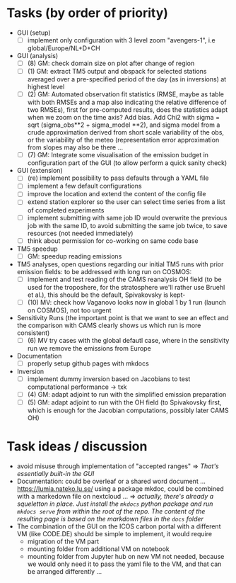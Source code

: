 # Tasks (by order of priority)

- GUI (setup)
    - [ ] implement only configuration with 3 level zoom "avengers-1", i.e global/Europe/NL+D+CH
- GUI (analysis)
    - [ ] (8) GM: check domain size on plot after change of region
    - [ ] (1) GM: extract TM5 output and obspack for selected stations averaged over a pre-specified period of the day (as in inversions) at highest level
    - [ ] (2) GM: Automated observation fit statistics (RMSE, maybe as table with both RMSEs and a map also indicating the relative difference of two RMSEs), first for pre-computed results, does the statistics adapt when we zoom on the time axis? Add bias. Add Chi2 with sigma = sqrt (sigma_obs**2 + sigma_model **2), and sigma model from a crude approximation derived from short scale variability of the obs, or the variability of the meteo (representation error approximation from slopes may also be there ...  
    - [ ] (7) GM: Integrate some visualisation of the emission budget in configuration part of the GUI (to allow perform a quick sanity check)
- GUI (extension)    
    - [ ] (re) implement possibility to pass defaults through a YAML file
    - [ ] implement a few default configurations
    - [ ] improve the location and extend the content of the config file  
    - [ ] extend station explorer so the user can select time series from a list of completed experiments
    - [ ] implement submitting with same job ID would overwrite the previous job with the same ID, to avoid submitting the same job twice, to save resources (not needed immediately)
    - [ ] think about permission for co-working on same code base
- TM5 speedup
    - [ ] GM: speedup reading emissions
- TM5 analyses, open questions regarding our initial TM5 runs with prior emission fields: to be addressed with long run on COSMOS:
    - [ ] implement and test reading of the CAMS reanalysis OH field (to be used for the troposhere, for the stratosphere we'll rather use Bruehl et al.), this should be the default, Spivakovsky is kept-
    - [ ] (10) MV: check how Vaganovo looks now in global 1 by 1 run (launch on COSMOS), not too urgent
- Sensitivity Runs (the important point is that we want to see an effect and the comparison with CAMS clearly shows us which run is more consistent)
    - [ ] (6) MV try cases with the global defautl case, where in the sensitivity run we remove the emissions from Europe
- Documentation
    - [ ] properly setup github pages with mkdocs
- Inversion
    - [ ] implement dummy inversion based on Jacobians to test computational performance -> txk
    - [ ] (4) GM: adapt adjoint to run with the simplified emission preparation 
    - [ ] (5) GM: adapt adjoint to run with the OH field (to Spivakovsky first, which is enough for the Jacobian computations, possibly later CAMS OH) 
 
# Task ideas / discussion
- avoid misuse through implementation of "accepted ranges" => *That's essentially built-in the GUI*
- Documentation: could be overleaf or a shared word document ... https://lumia.nateko.lu.se/ using a package mkdoc, could be combined with a markedown file on nextcloud ... => *actually, there's already a squeletton in place. Just install the `mkdocs` python package and run `mkdocs serve` from within the root of the repo. The content of the resulting page is based on the markdown files in the `docs` folder*
- The combination of the GUI on the ICOS carbon portal with a different VM (like CODE.DE) should be simple to implement, it would require
  - migration of the VM part
  - mounting folder from additional VM on notebook
  - mounting folder from Jupyter hub on new VM not needed, because we would only need it to pass the yaml file to the VM, and that can be arranged differently ...

